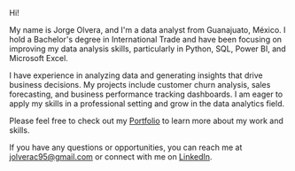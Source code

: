 Hi!

My name is Jorge Olvera, and I'm a data analyst from Guanajuato, México. I hold a Bachelor's degree in International Trade and have been focusing on improving my data analysis skills, particularly in Python, SQL, Power BI, and Microsoft Excel.

I have experience in analyzing data and generating insights that drive business decisions. My projects include customer churn analysis, sales forecasting, and business performance tracking dashboards. I am eager to apply my skills in a professional setting and grow in the data analytics field.

Please feel free to check out my [Portfolio](https://github.com/jolverac/Data-Analyst-Portfolio) to learn more about my work and skills.

If you have any questions or opportunities, you can reach me at jolverac95@gmail.com or connect with me on [LinkedIn](https://linkedin.com/in/jolverac/).
